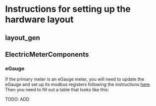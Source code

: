 # Instructions for setting up the hardware layout

## layout_gen

## ElectricMeterComponents

### eGauge

If the primary meter is an eGauge meter, you will need to update the eGauge and set up its modbus registers following the instructions [here](http://egauge14875.local/6001C/classic.html). Then you need to fill out a table that looks like this:

TODO: ADD